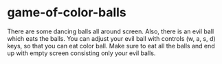 # game-of-color-balls
There are some dancing balls all around screen. Also, there is an evil ball which eats the balls. You can adjust your evil ball with controls (w, a, s, d) keys, so that you can eat color ball. Make sure to eat all the balls and end up with empty screen consisting only your evil balls.

